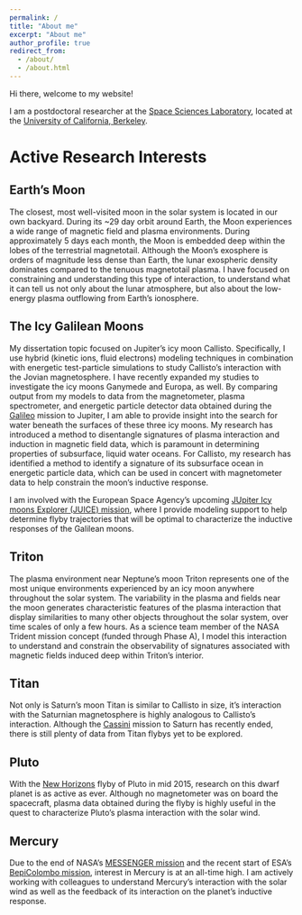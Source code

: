 ```yaml
---
permalink: /
title: "About me"
excerpt: "About me"
author_profile: true
redirect_from: 
  - /about/
  - /about.html
---
```



Hi there, welcome to my website!

I am a postdoctoral researcher at the [Space Sciences Laboratory](https://www.ssl.berkeley.edu/science/directory-of-researchers/name/lucas-liuzzo/), located at the [University of California, Berkeley](https://www.berkeley.edu).



Active Research Interests
======
## Earth’s Moon
The closest, most well-visited moon in the solar system is located in our own backyard. During its ~29 day orbit around Earth, the Moon experiences a wide range of magnetic field and plasma environments. During approximately 5 days each month, the Moon is embedded deep within the lobes of the terrestrial magnetotail. Although the Moon’s exosphere is orders of magnitude less dense than Earth, the lunar exospheric density dominates compared to the tenuous magnetotail plasma. I have focused on constraining and understanding this type of interaction, to understand what it can tell us not only about the lunar atmosphere, but also about the low-energy plasma outflowing from Earth’s ionosphere.

## The Icy Galilean Moons
My dissertation topic focused on Jupiter’s icy moon Callisto. Specifically, I use hybrid (kinetic ions, fluid electrons) modeling techniques in combination with energetic test-particle simulations to study Callisto’s interaction with the Jovian magnetosphere. I have recently expanded my studies to investigate the icy moons Ganymede and Europa, as well. By comparing output from my models to data from the magnetometer, plasma spectrometer, and energetic particle detector data obtained during the [Galileo](https://galileo.jpl.nasa.gov/) mission to Jupiter, I am able to provide insight into the search for water beneath the surfaces of these three icy moons. My research has introduced a method to disentangle signatures of plasma interaction and induction in magnetic field data, which is paramount in determining properties of subsurface, liquid water oceans. For Callisto, my research has identified a method to identify a signature of its subsurface ocean in energetic particle data, which can be used in concert with magnetometer data to help constrain the moon’s inductive response.

I am involved with the European Space Agency’s upcoming [JUpiter Icy moons Explorer (JUICE) mission](http://sci.esa.int/juice/), where I provide modeling support to help determine flyby trajectories that will be optimal to characterize the inductive responses of the Galilean moons.

## Triton
The plasma environment near Neptune’s moon Triton represents one of the most unique environments experienced by an icy moon anywhere throughout the solar system. The variability in the plasma and fields near the moon generates characteristic features of the plasma interaction that display similarities to many other objects throughout the solar system, over time scales of only a few hours. As a science team member of the NASA Trident mission concept (funded through Phase A), I model this interaction to understand and constrain the observability of signatures associated with magnetic fields induced deep within Triton’s interior.

## Titan
Not only is Saturn’s moon Titan is similar to Callisto in size, it’s interaction with the Saturnian magnetosphere is highly analogous to Callisto’s interaction. Although the [Cassini](https://saturn.jpl.nasa.gov/) mission to Saturn has recently ended, there is still plenty of data from Titan flybys yet to be explored.

## Pluto
With the [New Horizons](http://pluto.jhuapl.edu/) flyby of Pluto in mid 2015, research on this dwarf planet is as active as ever. Although no magnetometer was on board the spacecraft, plasma data obtained during the flyby is highly useful in the quest to characterize Pluto’s plasma interaction with the solar wind.

## Mercury
Due to the end of NASA’s [MESSENGER mission](http://messenger.jhuapl.edu/) and the recent start of ESA’s [BepiColombo mission](http://sci.esa.int/bepicolombo/), interest in Mercury is at an all-time high. I am actively working with colleagues to understand Mercury’s interaction with the solar wind as well as the feedback of its interaction on the planet’s inductive response.
